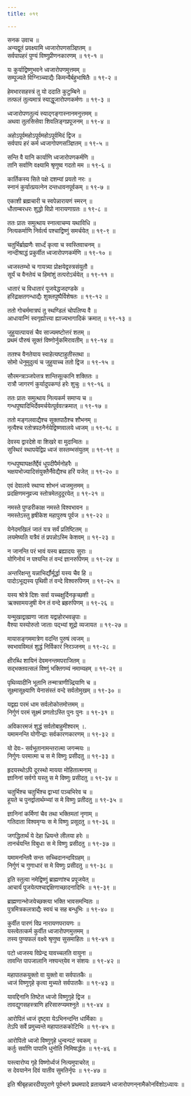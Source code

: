 ```yaml
---
title: ०१९

---
```

सनक उवाच ॥  
अन्यद्वूतं प्रवक्ष्यामि ध्वजारोपणसञ्ज्ञितम् ॥  
सर्वपापहरं पुण्यं विष्णुप्रीणनकारणम् ॥ १९-१ ॥  
  
यः कुर्याद्विष्णुभवने ध्वजारोपणमुत्तमम् ॥  
सम्पूज्यते विग्निञ्च्याद्यैः किमन्यैर्बहुभाषितैः ॥ १९-२ ॥  
  
हेमभारसहस्त्रं तु यो ददाति कुटुम्बिने ॥  
तत्फलं तुल्यमात्रं स्याद्धूजारोपणकर्मणः ॥ १९-३ ॥  
  
ध्वजारोपणतुल्यं स्याद्गङ्गास्नानमनुत्तमम् ॥  
अथवा तुलसिसेवा शिवलिङ्गप्रपूजनम् ॥ १९-४ ॥  
  
अहोऽपूर्वमहोऽपूर्वमहोऽपूर्वमिदं द्विज ॥  
सर्वपाप हरं कर्म ध्वजागोपणसञ्ज्ञितम् ॥ १९-५ ॥  
  
सन्ति वै यानि कार्याणि ध्वजारोपणकर्मणि ॥  
तानि सर्वाणि वक्ष्यामि श्रृणुष्व गदतो मम ॥ १९-६ ॥  
  
कार्तिकस्य सिते पक्षे दशम्यां प्रयतो नरः ॥  
स्नानं कुर्यात्प्रयत्नेन दन्तधावनपूर्वकम् ॥ १९-७ ॥  
  
एकाशी ब्रह्मचारी च स्वपेन्नारायणं स्मरन् ॥  
धौताम्बरधरः शुद्धो विप्रो नारायणाग्रतः ॥ १९-८ ॥  
  
ततः प्रातः समुत्थाय स्नात्वाचम्य यथाविधि ॥  
नित्यकर्माणि निर्वर्त्य पश्चाद्विष्णुं समर्चयेत् ॥ १९-९ ॥  
  
चतुर्भिर्ब्राह्मणैः सार्ध्दं कृत्वा च स्वस्तिवाचनम् ॥  
नान्दीश्राद्धं प्रकुर्वीत ध्वजारोपणकर्मणि ॥ १९-१० ॥  
  
ध्वजस्तम्भो च गायत्र्या प्रोक्षयेद्वस्त्रसंयुतौ ॥  
सूर्यं च वैनतेयं च हिमांशुं तत्परोऽर्चयेत् ॥ १९-११ ॥  
  
धातारं च विधातारं पूजयेद्धजदण्डके ॥  
हरिद्राक्षतगन्धाद्यैः शुक्लपुष्पैर्विशेषतः ॥ १९-१२ ॥  
  
ततो गोचर्ममात्रघं तु स्थण्डिलं चोपलिप्य वै ॥  
आधायान्गिं स्वगृह्योत्त्या ह्याज्यभागादिकं क्रमात् ॥ १९-१३ ॥  
  
जुहुयात्पायसं चैव साज्यमष्टोत्तरं शतम् ॥  
प्रथमं पौरुषं सूक्तं विष्णोर्नुकमिरावतीम् ॥ १९-१४ ॥  
  
ततश्च वैनतेयाय स्वाहेत्यष्टाहुतीस्तथा ॥  
सोमो धेनुमुदुत्यं च जुहुयाच्च ततो द्विज ॥ १९-१५ ॥  
  
सौरमन्त्राञ्जपेत्तत्र शान्तिसूत्कानि शक्तितः ॥  
रात्रौ जागरणं कुर्यादुपकण्ठं हरेः शुचुः ॥ १९-१६ ॥  
  
ततः प्रातः समुत्थाय नित्यकर्म समाप्य च ॥  
गन्धपुष्पादिभिर्देवमर्चयेत्पूर्ववत्क्रमात् ॥ १९-१७ ॥  
  
ततो मङ्गलवाद्यैश्च सूक्तपाठैश्च शौभनम् ॥  
नृत्यैश्च रतोत्रपठनैर्नयेद्विष्णवालये ध्वजम् ॥ १९-१८ ॥  
  
देवस्य द्वारदेशे वा शिखरे वा मुदान्वितः ॥  
सुस्थिरं स्थापयेद्विप्र ध्वजं सस्तम्भसंयुतम् ॥ १९-१९ ॥  
  
गन्धपुष्पाघक्षतैर्द्देवं धूपदीपैर्मनोहरैः ॥  
भक्षयभोज्यादिसंयुक्तैर्नैवेद्यैश्च हरिं यजेत् ॥ १९-२० ॥  
  
एवं देवालये स्थाप्य शोभनं ध्वजमुत्तमम् ॥  
प्रदक्षिणमनुव्रज्य स्तोत्रमेतदुदूरयेत् ॥ १९-२१ ॥  
  
नमस्ते पुण्डरीकाक्ष नमस्ते विश्वभावन ॥  
नमस्तेऽस्तु हृषीकेश महापुरुष पूर्वज ॥ १९-२२ ॥  
  
येनेदमखिलं जातं यत्र सर्वं प्रतिष्टितम् ॥  
लयमेष्यति यत्रैवं तं प्रपन्नोऽस्मि केशवम् ॥ १९-२३ ॥  
  
न जानन्ति परं भावं यस्य ब्रह्यादयः सुराः ॥  
योगिनोयं न पश्यन्ति तं वन्दं ज्ञानरुपिणम् ॥ १९-२४ ॥  
  
अन्तरिक्षन्तु यन्नाभिर्द्यौर्मूर्द्धा यस्य चैव हि ॥  
पादोऽभूद्यस्य पृथिवी तं वन्दे विश्वरुपिणम् ॥ १९-२५ ॥  
  
यस्य श्रोत्रे दिशः सर्वा यच्चक्षुर्दिनकृच्छशी ॥  
ऋक्सामयजुषी येन तं वन्दे ब्रह्ररुपिणम् ॥ १९-२६ ॥  
  
यन्मुखाद्वाह्मणा जाता यद्वाहोरभवन्नृपाः ॥  
वैश्या यस्योरुतो जाताः पद्भ्यां शूद्रो व्यजायत ॥ १९-२७ ॥  
  
मायासङ्गममात्रेण वदन्ति पुरुषं त्वजम् ॥  
स्वभावविमलं शुद्धं निर्विकारं निरञ्जनम् ॥ १९-२८ ॥  
  
क्षीरब्धि शायिनं देवमनन्तमपराजितम् ॥  
सद्भक्तवत्सलं विष्णुं भक्तिगम्यं नमाम्यहम् ॥ १९-२९ ॥  
  
पृथिव्यादीनि भूतानि तन्मात्राणीन्न्द्रियाणि च ॥  
सूक्ष्मासूक्ष्याणि येनासंस्तं वन्दे सर्वतोमुखम् ॥ १९-३० ॥  
  
यद्वह्य परमं धाम सर्वलोकोत्तमोत्तमम् ॥  
निर्गुणं परमं सूक्ष्मं प्रणतोऽस्ति पुनः पुनः ॥ १९-३१ ॥  
  
अविकारमजं शुद्धं सर्वतोबाहुमीश्वरम् ।.  
यमामनन्ति योगीन्द्राः सर्वकारणकारणम् ॥ १९-३२ ॥  
  
यो देवः- सर्वभूतानामन्तरात्मा जगन्मयः ॥  
निर्गुणः परमात्मा च स मे विष्णुः प्रसीदतु ॥ १९-३३ ॥  
  
हृदयस्थोऽपि दूरस्थो मायया मोहितात्मनाम् ॥  
ज्ञानिनां सर्वगो यस्तु स मे विष्णुः प्रसीदतु ॥ १९-३४ ॥  
  
चतुर्भिश्च चतुर्भिश्च द्वाभ्यां पञ्चभिरेव च ॥  
हूयते च पुनर्द्वातार्थम्भ्यां स मे विष्णुः प्रतीदतु ॥ १९-३५ ॥  
  
ज्ञानिनां कर्मिणां चैव तथा भक्तिमतां नृणाम् ॥  
गतिदाता विश्वमृग्यः स मे विष्णुः प्रसूदतु ॥ १९-३६ ॥  
  
जगद्धितार्थं ये देहा ध्रियन्ते लीलया हरेः ॥  
तानर्चयन्ति विबुधाः स मे विष्णुः प्रसीदतु ॥ १९-३७ ॥  
  
यमामनन्तिवै सन्तः सच्चिदानन्दविग्रहम् ॥  
निर्गुणं च गुणाधारं स मे विष्णुः प्रसीदतु ॥ १९-३८ ॥  
  
इति स्तुत्वा नमेद्विष्णुं ब्राह्मणांश्च प्रपूजयेत् ॥  
आचार्यं पूजयेत्पश्चाद्दक्षिणाच्छादनादिभिः ॥ १९-३९ ॥  
  
ब्राह्मणान्भोजयेच्छक्त्या भक्ति भावसमन्वितः ॥  
पुत्रमित्रकलत्राद्यैः स्वयं च सह बन्धुभिः ॥ १९-४० ॥  
  
कुर्वीत पारणं विप्र नारायणपरायणः ॥  
यस्त्वेतत्कर्म कुर्वीत ध्वजारोपणमुत्तमम् ॥  
तस्य पुण्यफलं वक्ष्ये श्रृणुष्व सुसमाहितः ॥ १९-४१ ॥  
  
पटो ध्वजस्य विप्रेन्द्र यावच्चलति वायुना ॥  
तावन्ति पापजालानि नश्यन्त्‌येव न संशयः ॥ १९-४२ ॥  
  
महापातकयुक्तो वा युक्तो वा सर्वपातकैः ॥  
ध्वजं विष्णुगृहे कृत्वा मुच्यते सर्वपातकैः ॥ १९-४३ ॥  
  
यावद्दिनानि तिष्टेत ध्वजो विष्णुगृहे द्विज ॥  
तावद्युगसहस्त्राणि हरिसारुप्यमश्नुते ॥ १९-४४ ॥  
  
आरोपितं ध्वजं दृष्ट्वा येऽभिनन्दन्ति धार्मिकाः ॥  
तेऽपि सर्वे प्रमुच्यन्ते महापातककोटिभिः ॥ १९-४५ ॥  
  
आरोपितो ध्वजो विष्णुगृहे धुन्वन्पटं स्वकम् ॥  
कर्तुः सर्वाणि पापानि धुनोति निमिषार्द्धतः ॥ १९-४६ ॥  
  
यस्त्वारोप्य गृहे विष्णोर्ध्वजं नित्यमुपाचरेत् ॥  
स देवयानेन दिवं यातीव सुमतिर्नृपः ॥ १९-४७ ॥  
  
इति श्रीबृहन्नारदीयपुराणे पूर्वभागे प्रथमपादे व्रताख्याने ध्वजारोपणन्‌नामैकोनविंशोऽध्यायः ॥